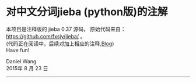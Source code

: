 
对中文分词jieba (python版)的注解
============================


本项目是注释版的 jieba 0.37 源码，
原始代码来自： https://github.com/fxsjy/jieba/ 。</br>
(代码正在阅读中，后续对加上相应的注释,[Blog](http://blog.csdn.net/daniel_ustc/article/details/48195287))</br>
Have fun!</br>

Daniel Wang</br>
2015年 8 月 23 日</br>

------------------------------
